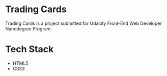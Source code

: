 # Trading Cards

Trading Cards is a project submitted for Udacity Front-End Web Developer Nanodegree Program. 

# Tech Stack

  - HTML5
  - CSS3
